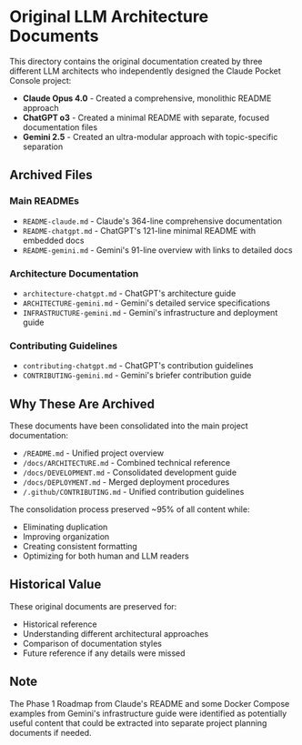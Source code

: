 # Original LLM Architecture Documents

This directory contains the original documentation created by three different LLM architects who independently designed the Claude Pocket Console project:

- **Claude Opus 4.0** - Created a comprehensive, monolithic README approach
- **ChatGPT o3** - Created a minimal README with separate, focused documentation files  
- **Gemini 2.5** - Created an ultra-modular approach with topic-specific separation

## Archived Files

### Main READMEs
- `README-claude.md` - Claude's 364-line comprehensive documentation
- `README-chatgpt.md` - ChatGPT's 121-line minimal README with embedded docs
- `README-gemini.md` - Gemini's 91-line overview with links to detailed docs

### Architecture Documentation
- `architecture-chatgpt.md` - ChatGPT's architecture guide
- `ARCHITECTURE-gemini.md` - Gemini's detailed service specifications
- `INFRASTRUCTURE-gemini.md` - Gemini's infrastructure and deployment guide

### Contributing Guidelines
- `contributing-chatgpt.md` - ChatGPT's contribution guidelines
- `CONTRIBUTING-gemini.md` - Gemini's briefer contribution guide

## Why These Are Archived

These documents have been consolidated into the main project documentation:
- `/README.md` - Unified project overview
- `/docs/ARCHITECTURE.md` - Combined technical reference
- `/docs/DEVELOPMENT.md` - Consolidated development guide
- `/docs/DEPLOYMENT.md` - Merged deployment procedures
- `/.github/CONTRIBUTING.md` - Unified contribution guidelines

The consolidation process preserved ~95% of all content while:
- Eliminating duplication
- Improving organization
- Creating consistent formatting
- Optimizing for both human and LLM readers

## Historical Value

These original documents are preserved for:
- Historical reference
- Understanding different architectural approaches
- Comparison of documentation styles
- Future reference if any details were missed

## Note

The Phase 1 Roadmap from Claude's README and some Docker Compose examples from Gemini's infrastructure guide were identified as potentially useful content that could be extracted into separate project planning documents if needed.